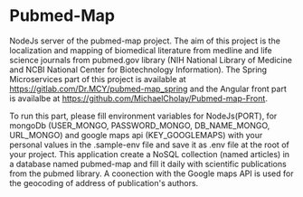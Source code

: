 # Pubmed-Map

NodeJs server of the pubmed-map project. The aim of this project is the localization and mapping of biomedical literature from medline and life science journals from pubmed.gov library (NIH National Library of Medicine and NCBI National Center for Biotechnology Information). The Spring Microservices part of this project is available at https://gitlab.com/Dr.MCY/pubmed-map_spring and the Angular front part is availalbe at https://github.com/MichaelCholay/Pubmed-map-Front.

To run this part, please fill environment variables for NodeJs(PORT), for mongoDb (USER_MONGO, PASSWORD_MONGO, DB_NAME_MONGO, URL_MONGO) and google maps api (KEY_GOOGLEMAPS) with your personal values in the .sample-env file and save it as .env file at the root of your project.
This application create a NoSQL collection (named articles) in a database named pubmed-map and fill it daily with scientific publications from the pubmed library. A coonection with the Google maps API is used for the geocoding of address of publication's authors.